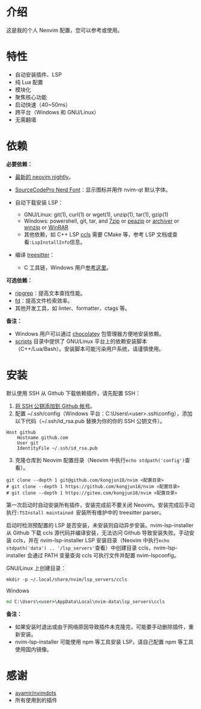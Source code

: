 # 介绍

这是我的个人 Neovim 配置，您可以参考或使用。

# 特性

- 自动安装插件、LSP
- 纯 Lua 配置
- 模块化
- 聚焦核心功能
- 启动快速（40~50ms）
- 跨平台（Windows 和 GNU/Linux）
- 无需翻墙



#  依赖

**必要依赖：**

- [最新的 neovim nightly](https://github.com/neovim/neovim/releases/tag/nightly)。

- [SourceCodePro Nerd Font](https://github.com/ryanoasis/nerd-fonts/releases/download/v2.1.0/SourceCodePro.zip)：显示图标并用作 nvim-qt 默认字体。

- 自动下载安装 LSP：

  - GNU/Linux: git(1), curl(1) or wget(1), unzip(1), tar(1), gzip(1)
  - Windows:  powershell, git, tar, and [7zip](https://www.7-zip.org/) or [peazip](https://peazip.github.io/) or [archiver](https://github.com/mholt/archiver) or [winzip](https://www.winzip.com/) or [WinRAR](https://www.win-rar.com/)
  - 其他依赖，如 C++ LSP [ccls](https://github.com/MaskRay/ccls) 需要 CMake 等，参考 LSP 文档或查看`:LspInstallInfo`信息。

- 编译 [treesitter](https://github.com/nvim-treesitter/nvim-treesitter)：

  - C 工具链，Windows 用户[参考这里](https://github.com/nvim-treesitter/nvim-treesitter/wiki/Windows-support)。


**可选依赖：**

- [ripgrep](https://github.com/BurntSushi/ripgrep)：提高文本查找性能。
- [fd](https://github.com/sharkdp/fd)：提高文件检索效率。
- 其他开发工具，如 linter、formatter、ctags 等。

**备注：**

- Windows 用户可以通过 [chocolatey](https://chocolatey.org/install) 包管理器方便地安装依赖。
- [scripts](./scripts) 目录中提供了 GNU/Linux 平台上的依赖安装脚本（C++/Lua/Bash）。安装脚本可能污染用户系统，请谨慎使用。



# 安装
默认使用 SSH 从 Github 下载依赖插件，请先配置 SSH：
1. [将 SSH 公钥添加到 Github 帐号](https://docs.github.com/en/authentication/connecting-to-github-with-ssh)。
2. 配置 ~/.ssh/config（Windows 平台：C:\Users\\<user\>\.ssh\config），添加以下代码（~/.ssh/id_rsa.pub 替换为你的你的 SSH 公钥文件）。
```
Host github
    Hostname github.com
    User git
    IdentityFile ~/.ssh/id_rsa.pub
```
3. 克隆仓库到 Neovim 配置目录（Neovim 中执行`echo stdpath('config')`查看）。
```shell
git clone --depth 1 git@github.com/kongjun18/nvim <配置目录>
# git clone --depth 1 https://github.com/kongjun18/nvim <配置目录>
# git clone --depth 1 https://gitee.com/kongjun18/nvim <配置目录>
```

第一次启动时自动安装所有插件，安装完成前不要关闭 Neovim。安装完成后手动执行`:TSInstall maintained `安装所有维护中的 treesitter parser。

启动时检测预配置的 LSP 是否安装，未安装则自动异步安装。nvim-lsp-installer 从 Github 下载 ccls 源代码并编译安装，无法访问 Github 导致安装失败。手动安装 ccls，并在 nvim-lsp-installer LSP 安装目录（Neovim 中执行`echo stdpath('data') .. '/lsp_servers'`查看）中创建目录 ccls，nvim-lsp-installer 会通过 PATH 变量查询 ccls 可执行文件并配置 nvim-lspconfig。

GNU/Linux 上创建目录：
```shell
mkdir -p ~/.local/share/nvim/lsp_servers/ccls
```
Windows 
```cmd
md C:\Users\<user>\AppData\Local\nvim-data\lsp_servers\ccls
```

**备注：**

- 如果安装时退出或由于网络原因导致插件未克隆完，可能要手动删除插件，重新安装。
- nvim-lsp-installer 可能使用 npm 等工具安装 LSP，请自己配置 npm 等工具使用国内镜像。


# 感谢

- [ayamir/nvimdots](https://github.com/ayamir/nvimdots)
- 所有使用到的插件
